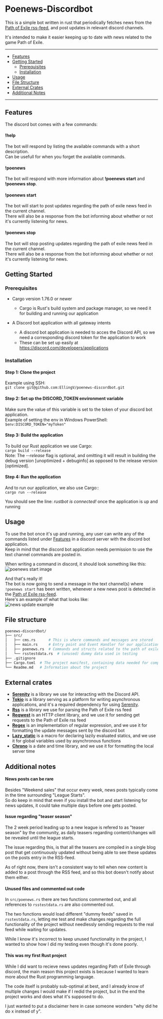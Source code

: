 # Poenews-Discordbot
This is a simple bot written in rust that periodically fetches news from the [Path of Exile rss-feed](https://www.pathofexile.com/news/rss), and post updates in relevant discord channels.  

It's intended to make it easier keeping up to date with news related to the game Path of Exile.

------------------------
- [Features](#features)
- [Getting Started](#getting-started)
	- [Prerequisites](#prerequisites)
	- [Installation](#installation)
- [Usage](#usage)
- [File Structure](#file-structure)
- [External Crates](#external-crates)
- [Additional Notes](#Additional-notes)
------------------------

## Features
The discord bot comes with a few commands:  
#### !help
The bot will respond by listing the available commands with a short description.  
Can be usefull for when you forget the available commands.
#### !poenews
The bot will respond with more information about **!poenews start** and **!poenews stop**.  
#### !poenews start
The bot will start to post updates regarding the path of exile news feed in the current channel.  
There will also be a response from the bot informing about whether or not it's currently listening for news.
#### !poenews stop
The bot will stop posting updates regarding the path of exile news feed in the current channel.  
There will also be a response from the bot informing about whether or not it's currently listening for news.

## Getting Started
### Prerequisites  
- Cargo version 1.76.0 or newer
	- Cargo is Rust's build system and package manager, so we need it for building and running our application

- A Discord bot application with all gateway intents
	- A discord bot application is needed to acces the Discord API, so we need a corresponding discord token for the application to work
	- These can be set up easily at https://discord.com/developers/applications

### Installation

#### Step 1: Clone the project  
Example using SSH:  
```git clone git@github.com:EllingV/poenews-discordbot.git```  

#### Step 2: Set up the DISCORD_TOKEN environment variable
Make sure the value of this variable is set to the token of your discord bot application.  
Example of setting the env in Windows PowerShell:  
```$env:DISCORD_TOKEN="myToken"```  

#### Step 3: Build the application
To build our Rust application we use Cargo:  
```cargo build --release```  
Note: The *--release* flag is optional, and omitting it will result in building the debug version [unoptimized + debuginfo] as opposed to the release version [optimized].

#### Step 4: Run the application
And to run our application, we also use Cargo::  
```cargo run --release```

You should see the line: *rustbot is connected!* once the application is up and running

## Usage
To use the bot once it's up and running, any user can write any of the commands listed under [Features](#Features) in a discord server with the discord bot application.  
Keep in mind that the discord bot application needs permission to use the text channel commands are posted in.

When writing a command in discord, it should look something like this:  
![poenews start image](https://cdn.discordapp.com/attachments/1212370898062016543/1280513577148747859/image.png?ex=66d85ab3&is=66d70933&hm=14a0963d61a9ccacafa268c881aadf8e46700ff192f9c0a478b332bc85a536d6&)

And that's really it!  
The bot is now going to send a message in the text channel(s) where ```!poenews start``` has been written, whenever a new news post is detected in the [Path of Exile rss-feed](https://www.pathofexile.com/news/rss).  
Here's an example of what that looks like:  
![news update example](https://cdn.discordapp.com/attachments/1212370898062016543/1280517600203505736/image.png?ex=66d85e72&is=66d70cf2&hm=cd1339bbc224990a88abac2179cd418b752dd7daa159fc383d3af18df68e8a24&)   

## File structure
``` bash
poenews-discordbot/
├── src/
│   ├── cms.rs		# This is where commands and messages are stored
│   ├── main.rs		# Entry point and Event Handler for our application
│   ├── poenews.rs	# Commands and structs related to the path of exile rss feed
│   └── rsstestdata.rs	# (unused) dummy data used in testing
├── .gitignore
├── Cargo.toml	# The project manifest, containing data needed for compilation
└── Readme.md	# Information about the project
```

## External crates
- **[Serenity](https://crates.io/crates/serenity)** is a library we use for interacting with the Discord API.  
- **[Tokio](https://crates.io/crates/tokio)** is a library serving as a platform for writing asynchronous applications, and it's a required dependency for using [Serenity](https://crates.io/crates/serenity).
- **[Rss](https://crates.io/crates/rss)** is a library we use for parsing the Path of Exile rss feed
- **[Reqwest](https://crates.io/crates/reqwest)** is an HTTP client library, and we use it for sending get requests to the Path of Exile rss feed
- **[Regex](https://crates.io/crates/regex)** is an implementation of regular expression, and we use it for formatting the update messages sent by the discord bot
- **[Lazy_static](https://crates.io/crates/lazy_static)** is a macro for declaring lazily evaluated statics, and we use it for global variables used by asynchronous functions
- **[Chrono](https://crates.io/crates/chrono)** is a date and time library, and we use it for formatting the local server time

## Additional notes

#### News posts can be rare
Besides "Weekend sales" that occur every week, news posts typically come in the time surrounding "League Starts".  
So do keep in mind that even if you install the bot and start listening for news updates, it could take multiple days before one gets posted.

#### Issue regarding "teaser season"
The 2 week period leading up to a new league is refered to as "teaser season" by the community, as daily teasers regarding content/changes will be revealed until the league starts.

The issue regarding this, is that all the teasers are compiled in a single blog post that get continuously updated without being able to see these updates on the posts entry in the RSS-feed.  

As of right now, there isn't a consistent way to tell when new content is added to a post through the RSS feed, and so this bot doesn't notify about them either.

#### Unused files and commented out code
In ```src/poenews.rs``` there are two functions commented out, and all references to ```rsstestdata.rs``` are also commented out.

The two functions would load different "dummy feeds" saved in ```rsstestdata.rs```, letting me test and make changes regarding the full functionality of the project without needlessly sending requests to the real feed while waiting for updates.

While I know it's incorrect to keep unused functionality in the project, I wanted to show how I did my testing even though it's done poorly.

#### This was my first Rust project
While I did want to recieve news updates regarding Path of Exile through discord, the main reason this project exists is because I wanted to learn more about the Rust programming language.  

The code itself is probably sub-optimal at best, and I already know of multiple changes I would make if I redid the project, but in the end the project works and does what it's supposed to do.

I just wanted to put a disclaimer here in case someone wonders "why did he do x instead of y".

